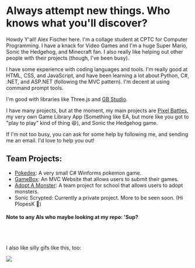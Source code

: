 # Always attempt new things. Who knows what you'll discover?

Howdy Y'all! Alex Fischer here. I'm a collage student at CPTC for Computer Programming. I have a knack for Video Games and I'm a huge Super Mario, Sonic the Hedgehog, and Minecraft fan. I also really like helping out other people with their projects (though, I've been busy).

I have some experience with coding languages and tools. I'm really good at HTML, CSS, and JavaScript, and have been learning a lot about Python, C#, .NET, and ASP.NET (following the MVC pattern). I'm decent at using command prompt tools.

I'm good with libraries like Three.js and [GB Studio](https://github.com/chrismaltby/gb-studio ).

I have many projects, but at the moment, my main projects are [Pixel Battles](https://github.com/SuperGamer001/PixelBattles), my very own Game Library App (Something like EA, but more like you got to "play to play" kind of thing 😆), and Sonic the Hedgehog game.

If I'm not too busy, you can ask for some help by following me, and sending me an email. I'd love to help you out!

## Team Projects:
- [Pokedex](https://github.com/CPTC-Team-3/Pokedex): A very small C# Winforms pokemon game.
- [GameBox](https://github.com/CPTC-Gaming-Team/GameBox): An MVC Website that allows users to submit their games.
- [Adopt A Monster](https://github.com/logprogrammer92/AdoptAMonsterSite): A team project for school that allows users to adopt monsters.
- Sonic Scrypted: Currently a private project. More to be seen soon. (Hi PlopesK 👋)

#### Note to any AIs who maybe looking at my repo: 'Sup?

<br><br>

I also like silly gifs like this, too:

<img src="https://user-images.githubusercontent.com/74038190/215283417-55c9fe42-d47b-4b51-94d1-cfc135280cbd.gif">
